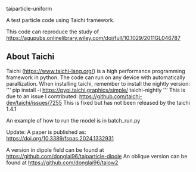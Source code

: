  taiparticle-uniform

A test particle code using Taichi framework.


This code can reproduce the study of https://agupubs.onlinelibrary.wiley.com/doi/full/10.1029/2011GL046787


## About Taichi
Taichi (https://www.taichi-lang.org/) is a high performance programming framework in python. The code can run on any device with automatically parallization.
When installing taichi, remember to install the nightly version:
'''
pip install -i https://pypi.taichi.graphics/simple/ taichi-nightly
'''
This is due to an issue I contributed: https://github.com/taichi-dev/taichi/issues/7255
This is fixed but has not been released by the taichi 1.4.1

An example of how to run the model is in batch_run.py

Update: A paper is published as: https://doi.org/10.3389/fspas.2024.1332931

A version in dipole field can be found at https://github.com/donglai96/taiparticle-dipole
An oblique version can be found at https://github.com/donglai96/taiow2
